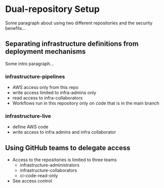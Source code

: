 # Dual-repository Setup

Some paragraph about using two different repositories and the security benefits...

## Separating infrastructure definitions from deployment mechanisms

Some intro paragraph...

### infrastructure-pipelines

- AWS access only from this repo
- write access limited to infra-admins only
- read access to infra-collaborators
- Workflows run in this repository only on code that is in the main branch

### infrastructure-live

- define AWS code
- write access to infra admins and infra collaborator

## Using GitHub teams to delegate access

- Access to the repositories is limited to three teams
    - infrastructure-administrators
    - infrastructure-collaborators
    - ci-code-read-only
- See access control


<!-- ##DOCS-SOURCER-START
{
  "sourcePlugin": "local-copier",
  "hash": "59d15e73f0cf3bda2039086770352627"
}
##DOCS-SOURCER-END -->
